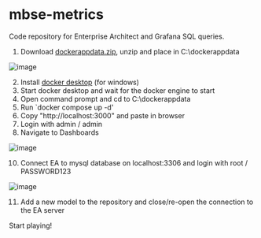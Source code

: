 # mbse-metrics
Code repository for Enterprise Architect and Grafana SQL queries. 

1. Download [dockerappdata.zip](https://github.com/perimehmet/mbse-metrics/blob/main/dockerappdata.zip), unzip and place in C:\dockerappdata

![image](https://github.com/perimehmet/mbse-metrics/assets/80420699/d4e49c0f-0368-45d0-b81c-d61f172c2692)

2. Install [docker desktop](https://www.docker.com/products/docker-desktop/) (for windows)
3. Start docker desktop and wait for the docker engine to start
4. Open command prompt and cd to C:\dockerappdata
5. Run `docker compose up -d'
6. Copy "http://localhost:3000" and paste in browser
7. Login with admin / admin
8. Navigate to Dashboards

![image](https://github.com/perimehmet/mbse-metrics/assets/80420699/1e2d2eeb-423c-46e6-ba36-b8313e86663f)

10. Connect EA to mysql database on localhost:3306 and login with root / PASSWORD123

![image](https://github.com/perimehmet/mbse-metrics/assets/80420699/7f9658a0-3417-477c-8fa6-8880bca80527)

11. Add a new model to the repository and close/re-open the connection to the EA server

Start playing!
